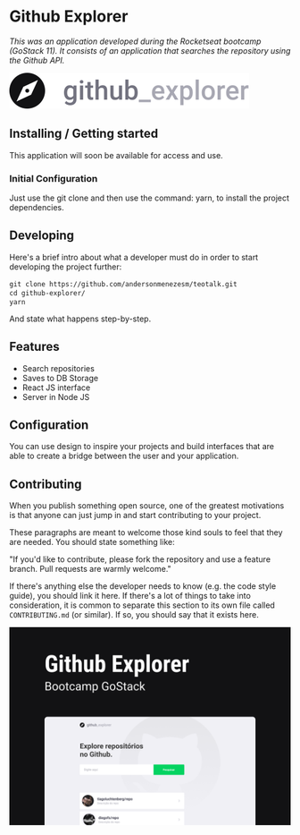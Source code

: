 # Github Explorer
*This was an application developed during the Rocketseat bootcamp (GoStack 11). It consists of an application that searches the repository using the Github API.*

![](https://github.com/andersonmenezesm/github-explorer/blob/master/Logo.svg)

<p>

## Installing / Getting started

This application will soon be available for access and use.

### Initial Configuration

Just use the git clone and then use the command: yarn, to install the project dependencies.

## Developing

Here's a brief intro about what a developer must do in order to start developing
the project further:

```shell
git clone https://github.com/andersonmenezesm/teotalk.git
cd github-explorer/
yarn
```

And state what happens step-by-step.

## Features

* Search repositories
* Saves to DB Storage
* React JS interface
* Server in Node JS

## Configuration

You can use design to inspire your projects and build interfaces 
that are able to create a bridge between the user and your application.

## Contributing

When you publish something open source, one of the greatest motivations is that
anyone can just jump in and start contributing to your project.

These paragraphs are meant to welcome those kind souls to feel that they are
needed. You should state something like:

"If you'd like to contribute, please fork the repository and use a feature
branch. Pull requests are warmly welcome."

If there's anything else the developer needs to know (e.g. the code style
guide), you should link it here. If there's a lot of things to take into
consideration, it is common to separate this section to its own file called
`CONTRIBUTING.md` (or similar). If so, you should say that it exists here.

<img src="https://github.com/andersonmenezesm/github-explorer/blob/master/Capa.png"/>
